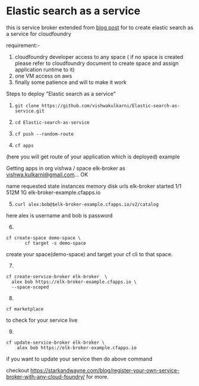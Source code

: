 # Elastic search as a service

this is service broker extended from  [blog post](https://www.altoros.com/blog/creating-a-sample-service-broker-for-cloud-foundry-with-pythons-flask/) for
to create elastic search as a service for cloudfoundry

requirement:-

1) cloudfoundry developer access to any space ( if no space is created please refer to cloudfoundry document to create space and assign application runtime to it)
2) one VM access on aws
3) finally some patience and will to make it work

Steps to deploy "Elastic search as a service"

1) `git clone https://github.com/vishwakulkarni/Elastic-search-as-service.git`
2) `cd Elastic-search-as-service`

3) `cf push --random-route`

4) `cf apps`

(here you will get route of your application which is deployed)
example

Getting apps in org vishwa / space elk-broker as vishwa.kulkarni@gmail.com...
OK

name           requested state   instances   memory   disk   urls
elk-broker   started           1/1         512M     1G     elk-broker-example.cfapps.io

5. `curl alex:bob@$elk-broker-example.cfapps.io/v2/catalog`

here alex is username and bob is password

 6.  

    cf create-space demo-space \
           cf target -s demo-space

create your space(demo-space) and target your cf cli to that space.

7) 

    cf create-service-broker elk-broker  \
      alex bob https://elk-broker-example.cfapps.io \
      --space-scoped

8) 
`cf marketplace`

to check for your service live


9) 

    cf update-service-broker elk-broker \
        alex bob https://elk-broker-example.cfapps.io

if you want to update your service then do above command



checkout https://starkandwayne.com/blog/register-your-own-service-broker-with-any-cloud-foundry/ for more.



